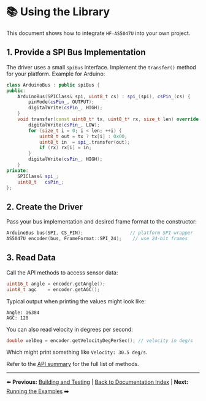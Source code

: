 # 📚 Using the Library

This document shows how to integrate `HF-AS5047U` into your own project.

## 1. Provide a SPI Bus Implementation

The driver uses a small `spiBus` interface. Implement the `transfer()` method for your platform. Example for Arduino:

```cpp
class ArduinoBus : public spiBus {
public:
    ArduinoBus(SPIClass& spi, uint8_t cs) : spi_(spi), csPin_(cs) {
        pinMode(csPin_, OUTPUT);
        digitalWrite(csPin_, HIGH);
    }
    void transfer(const uint8_t* tx, uint8_t* rx, size_t len) override {
        digitalWrite(csPin_, LOW);
        for (size_t i = 0; i < len; ++i) {
            uint8_t out = tx ? tx[i] : 0x00;
            uint8_t in  = spi_.transfer(out);
            if (rx) rx[i] = in;
        }
        digitalWrite(csPin_, HIGH);
    }
private:
    SPIClass& spi_;
    uint8_t   csPin_;
};
```

## 2. Create the Driver

Pass your bus implementation and desired frame format to the constructor:

```cpp
ArduinoBus bus(SPI, CS_PIN);                 // platform SPI wrapper
AS5047U encoder(bus, FrameFormat::SPI_24);    // use 24-bit frames
```

## 3. Read Data

Call the API methods to access sensor data:

```cpp
uint16_t angle = encoder.getAngle();
uint8_t agc    = encoder.getAGC();
```

Typical output when printing the values might look like:

```
Angle: 16384
AGC: 128
```

You can also read velocity in degrees per second:

```cpp
double velDeg = encoder.getVelocityDegPerSec(); // velocity in deg/s
```

Which might print something like `Velocity: 30.5 deg/s`.

Refer to the [API summary](../README.md#-api-summary) for the full list of methods.

---
⬅️ **Previous:** [Building and Testing](building.md) | [Back to Documentation Index](README.md) | **Next:** [Running the Examples](examples.md) ➡️
